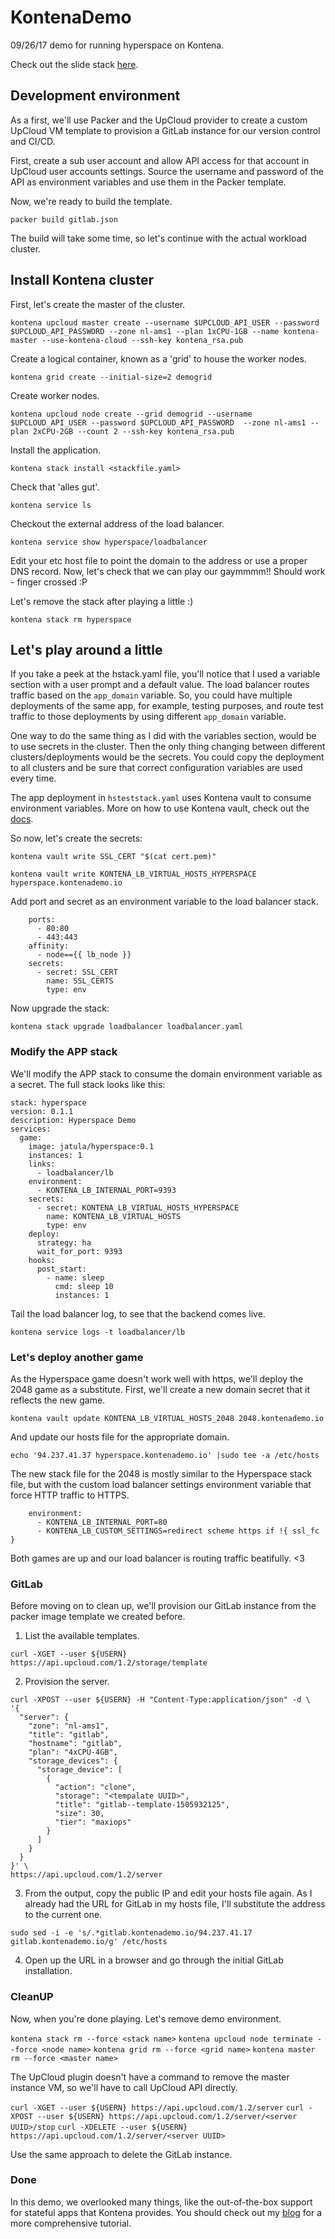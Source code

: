 # KontenaDemo
09/26/17 demo for running hyperspace on Kontena.

Check out the slide stack [here](https://docs.google.com/presentation/d/1JkeIa-eTu_AiudtCpmY0QR8KPvnxBOrIgmraOyXYYmw/edit?usp=sharing).

## Development environment

As a first, we'll use Packer and the UpCloud provider to create a custom UpCloud VM template to provision a GitLab instance for our version control and CI/CD. 

First, create a sub user account and allow API access for that account in UpCloud user accounts settings. Source the username and password of the API as environment variables and use them in the Packer template. 

Now, we're ready to build the template.

`packer build gitlab.json`

The build will take some time, so let's continue with the actual workload cluster. 

## Install Kontena cluster
First, let's create the master of the cluster.

`kontena upcloud master create --username $UPCLOUD_API_USER --password $UPCLOUD_API_PASSWORD --zone nl-ams1 --plan 1xCPU-1GB --name kontena-master --use-kontena-cloud --ssh-key kontena_rsa.pub`

Create a logical container, known as a 'grid' to house the worker nodes.

`kontena grid create --initial-size=2 demogrid`

Create worker nodes.

`kontena upcloud node create --grid demogrid --username $UPCLOUD_API_USER --password $UPCLOUD_API_PASSWORD  --zone nl-ams1 --plan 2xCPU-2GB --count 2 --ssh-key kontena_rsa.pub`

Install the application.

`kontena stack install <stackfile.yaml>`

Check that 'alles gut'.

`kontena service ls`

Checkout the external address of the load balancer.

`kontena service show hyperspace/loadbalancer `

Edit your etc host file to point the domain to the address or use a proper DNS record. Now, let's check that we can play our gaymmmm!! Should work - finger crossed :P

Let's remove the stack after playing a little :) 

`kontena stack rm hyperspace`

## Let's play around a little

If you take a peek at the hstack.yaml file, you'll notice that I used a variable section with a user prompt and a default value. The load balancer routes traffic based on the `app_domain` variable. So, you could have multiple deployments of the same app, for example, testing purposes, and route test traffic to those deployments by using different `app_domain` variable.  

One way to do the same thing as I did with the variables section, would be to use secrets in the cluster. Then the only thing changing between different clusters/deployments would be the secrets. You could copy the deployment to all clusters and be sure that correct configuration variables are used every time.

The app deployment in `hsteststack.yaml` uses Kontena vault to consume environment variables. More on how to use Kontena vault, check out the [docs](https://www.kontena.io/docs/using-kontena/vault.html).

So now, let's create the secrets:

`kontena vault write SSL_CERT "$(cat cert.pem)"`

`kontena vault write KONTENA_LB_VIRTUAL_HOSTS_HYPERSPACE hyperspace.kontenademo.io`

Add port and secret as an environment variable to the load balancer stack.

```
    ports:
      - 80:80
      - 443:443
    affinity:
      - node=={{ lb_node }}
    secrets:
      - secret: SSL_CERT
        name: SSL_CERTS
        type: env
```

Now upgrade the stack:

`kontena stack upgrade loadbalancer loadbalancer.yaml`

### Modify the APP stack

We'll modify the APP stack to consume the domain environment variable as a secret. The full stack looks like this:


```
stack: hyperspace
version: 0.1.1
description: Hyperspace Demo 
services:
  game:
    image: jatula/hyperspace:0.1
    instances: 1
    links:
      - loadbalancer/lb
    environment:
      - KONTENA_LB_INTERNAL_PORT=9393
    secrets:
      - secret: KONTENA_LB_VIRTUAL_HOSTS_HYPERSPACE
        name: KONTENA_LB_VIRTUAL_HOSTS
        type: env
    deploy:
      strategy: ha
      wait_for_port: 9393
    hooks:
      post_start:
        - name: sleep
          cmd: sleep 10
          instances: 1
```

Tail the load balancer log, to see that the backend comes live.

`kontena service logs -t loadbalancer/lb`

### Let's deploy another game

As the Hyperspace game doesn't work well with https, we'll deploy the 2048 game as a substitute. First, we'll create a new domain secret that it reflects the new game. 

`kontena vault update KONTENA_LB_VIRTUAL_HOSTS_2048 2048.kontenademo.io`

And update our hosts file for the appropriate domain.

`echo '94.237.41.37 hyperspace.kontenademo.io' |sudo tee -a /etc/hosts`

The new stack file for the 2048 is mostly similar to the Hyperspace stack file, but with the custom load balancer settings environment variable that force HTTP traffic to HTTPS.

```
    environment:
      - KONTENA_LB_INTERNAL_PORT=80
      - KONTENA_LB_CUSTOM_SETTINGS=redirect scheme https if !{ ssl_fc }
```

Both games are up and our load balancer is routing traffic beatifully. <3

### GitLab

Before moving on to clean up, we'll provision our GitLab instance from the packer image template we created before. 

1. List the available templates.

`curl -XGET --user ${USERN} https://api.upcloud.com/1.2/storage/template`

2. Provision the server.

```
curl -XPOST --user ${USERN} -H "Content-Type:application/json" -d \
'{
  "server": {
    "zone": "nl-ams1",
    "title": "gitlab",
    "hostname": "gitlab",
    "plan": "4xCPU-4GB",
    "storage_devices": {
      "storage_device": [
        {
          "action": "clone",
          "storage": "<tempalate UUID>",
          "title": "gitlab--template-1505932125",
          "size": 30,
          "tier": "maxiops"
        }
      ]
    }
  }
}' \
https://api.upcloud.com/1.2/server
```
3. From the output, copy the public IP and edit your hosts file again. As I already had the URL for GitLab in my hosts file, I'll substitute the address to the current one.

`sudo sed -i -e 's/.*gitlab.kontenademo.io/94.237.41.17 gitlab.kontenademo.io/g' /etc/hosts`

4. Open up the URL in a browser and go through the initial GitLab installation.

### CleanUP

Now, when you're done playing. Let's remove demo environment.

`kontena stack rm --force <stack name>`
`kontena upcloud node terminate --force <node name>`
`kontena grid rm --force <grid name>`
`kontena master rm --force <master name>`

The UpCloud plugin doesn't have a command to remove the master instance VM, so we'll have to call UpCloud API directly. 

`curl -XGET --user ${USERN} https://api.upcloud.com/1.2/server`
`curl -XPOST --user ${USERN} https://api.upcloud.com/1.2/server/<server UUID>/stop`
`curl -XDELETE --user ${USERN} https://api.upcloud.com/1.2/server/<server UUID>`

Use the same approach to delete the GitLab instance. 

### Done

In this demo, we overlooked many things, like the out-of-the-box support for stateful apps that Kontena provides. You should check out my [blog](https://blog.mecloud.online/upcloud-contena-all-suomi-love-3/) for a more comprehensive tutorial.
















